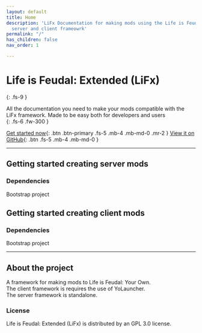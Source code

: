 ```yaml
---
layout: default
title: Home
description: 'LiFx Documentation for making mods using the Life is Feudal: Extended
  server and client frameowrk'
permalink: "/"
has_children: false
nav_order: 1

---
```

# Life is Feudal: Extended (LiFx)  
{: .fs-9 }

All the documentation you need to make your mods compatible with the LiFx framework. Made to be easy both for developers and users  
{: .fs-6 .fw-300 }

[Get started now](#getting-started){: .btn .btn-primary .fs-5 .mb-4 .mb-md-0 .mr-2 } [View it on GitHub](https://github.com/pmarsceill/just-the-docs){: .btn .fs-5 .mb-4 .mb-md-0 }

***

## Getting started creating server mods

### Dependencies

Bootstrap project

## Getting started creating client mods

### Dependencies

Bootstrap project

***

## About the project

A framework for making mods to Life is Feudal: Your Own.  
The client framework is requires the use of YoLauncher.  
The server framework is standalone.

### License

Life is Feudal: Extended (LiFx) is distributed by an GPL 3.0 license.